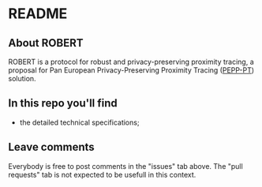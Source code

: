 # README

## About ROBERT

ROBERT is a protocol for robust and privacy-preserving proximity tracing, a proposal for Pan European Privacy-Preserving Proximity Tracing ([PEPP-PT](https://www.pepp-pt.org/)) solution.

## In this repo you'll find

* the detailed technical specifications;

## Leave comments

Everybody is free to post comments in the "issues" tab above. The "pull requests" tab is not expected to be usefull in this context.
